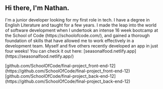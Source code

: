 ## Hi there, I'm Nathan.

<p>I'm a junior developer looking for my first role in tech. 
I have a degree in English Literature and taught for a few years. I made the leap into the world of software development when I undertook an intense 16 week bootcamp at the School of Code (https://schoolofcode.com/), and gained a thorough foundation of skills that have allowed me to work effectively in a development team. Myself and five others recently developed an app in just four weeks! You can check it out here: [seasonalfood.netlify.app](https://seasonalfood.netlify.app/) </p>
[github.com/SchoolOfCode/final-project_front-end-12](https://github.com/SchoolOfCode/final-project_front-end-12) <br/>
[github.com/SchoolOfCode/final-project_back-end-12](https://github.com/SchoolOfCode/final-project_back-end-12)
